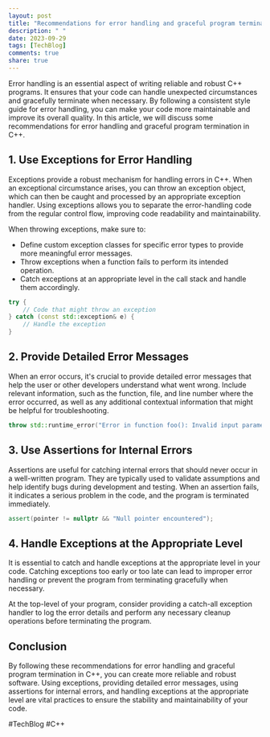 ```yaml
---
layout: post
title: "Recommendations for error handling and graceful program termination in C++ style guides."
description: " "
date: 2023-09-29
tags: [TechBlog]
comments: true
share: true
---
```


Error handling is an essential aspect of writing reliable and robust C++ programs. It ensures that your code can handle unexpected circumstances and gracefully terminate when necessary. By following a consistent style guide for error handling, you can make your code more maintainable and improve its overall quality. In this article, we will discuss some recommendations for error handling and graceful program termination in C++.

## 1. Use Exceptions for Error Handling 

Exceptions provide a robust mechanism for handling errors in C++. When an exceptional circumstance arises, you can throw an exception object, which can then be caught and processed by an appropriate exception handler. Using exceptions allows you to separate the error-handling code from the regular control flow, improving code readability and maintainability.

When throwing exceptions, make sure to:

- Define custom exception classes for specific error types to provide more meaningful error messages.
- Throw exceptions when a function fails to perform its intended operation.
- Catch exceptions at an appropriate level in the call stack and handle them accordingly.

```cpp
try {
    // Code that might throw an exception
} catch (const std::exception& e) {
    // Handle the exception
}
```

## 2. Provide Detailed Error Messages

When an error occurs, it's crucial to provide detailed error messages that help the user or other developers understand what went wrong. Include relevant information, such as the function, file, and line number where the error occurred, as well as any additional contextual information that might be helpful for troubleshooting.

```cpp
throw std::runtime_error("Error in function foo(): Invalid input parameter X");
```

## 3. Use Assertions for Internal Errors

Assertions are useful for catching internal errors that should never occur in a well-written program. They are typically used to validate assumptions and help identify bugs during development and testing. When an assertion fails, it indicates a serious problem in the code, and the program is terminated immediately.

```cpp
assert(pointer != nullptr && "Null pointer encountered");
```

## 4. Handle Exceptions at the Appropriate Level

It is essential to catch and handle exceptions at the appropriate level in your code. Catching exceptions too early or too late can lead to improper error handling or prevent the program from terminating gracefully when necessary.

At the top-level of your program, consider providing a catch-all exception handler to log the error details and perform any necessary cleanup operations before terminating the program.

## Conclusion

By following these recommendations for error handling and graceful program termination in C++, you can create more reliable and robust software. Using exceptions, providing detailed error messages, using assertions for internal errors, and handling exceptions at the appropriate level are vital practices to ensure the stability and maintainability of your code.

#TechBlog #C++